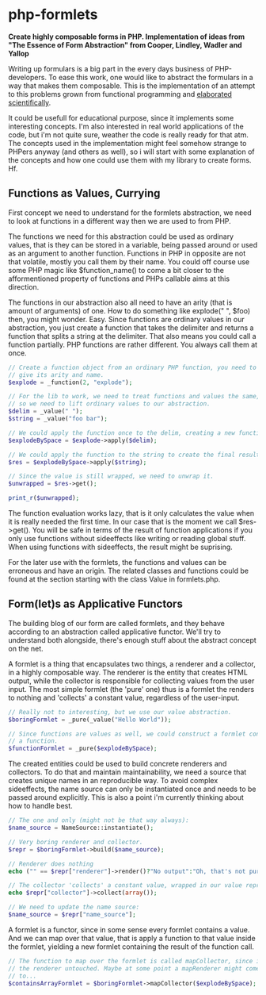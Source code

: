 # php-formlets

**Create highly composable forms in PHP. Implementation of ideas from "The 
Essence of Form Abstraction" from Cooper, Lindley, Wadler and Yallop**

Writing up formulars is a big part in the every days business of PHP-developers.
To ease this work, one would like to abstract the formulars in a way that makes
them composable. This is the implementation of an attempt to this problems grown 
from functional programming and [elaborated scientifically](http://groups.inf.ed.ac.uk/links/papers/formlets-essence.pdf). 

It could be usefull for educational purpose, since it implements some interesting
concepts. I'm also interested in real world applications of the code, but i'm
not quite sure, weather the code is really ready for that atm. The concepts used 
in the implementation might feel somehow strange to PHPers anyway (and others as 
well), so i will start with some explanation of the concepts and how one could
use them with my library to create forms. Hf.

## Functions as Values, Currying

First concept we need to understand for the formlets abstraction, we need to look
at functions in a different way then we are used to from PHP. 

The functions we need for this abstraction could be used as ordinary values, that 
is they can be stored in a variable, being passed around or used as an argument 
to another function. Functions in PHP in opposite are not that volatile, mostly
you call them by their name. You could off course use some PHP magic like 
$function_name() to come a bit closer to the afformentioned property of functions
and PHPs callable aims at this direction. 

The functions in our abstraction also all need to have an arity (that is amount
of arguments) of one. How to do something like explode(" ", $foo) then, you 
might wonder. Easy. Since functions are ordinary values in our abstraction, you
just create a function that takes the delimiter and returns a function that
splits a string at the delimiter. That also means you could call a function 
partially. PHP functions are rather different. You always call them at once.

```php
// Create a function object from an ordinary PHP function, you need to
// give its arity and name.
$explode = _function(2, "explode");

// For the lib to work, we need to treat functions and values the same,
// so we need to lift ordinary values to our abstraction.
$delim = _value(" ");
$string = _value("foo bar");

// We could apply the function once to the delim, creating a new function.
$explodeBySpace = $explode->apply($delim);

// We could apply the function to the string to create the final result:
$res = $explodeBySpace->apply($string);

// Since the value is still wrapped, we need to unwrap it.
$unwrapped = $res->get();

print_r($unwrapped);
```

The function evaluation works lazy, that is it only calculates the value when 
it is really needed the first time. In our case that is the moment we call 
$res->get(). You will be safe in terms of the result of function applications 
if you only use functions without sideeffects like writing or reading global 
stuff. When using functions with sideeffects, the result might be suprising.

For the later use with the formlets, the functions and values can be erroneous
and have an origin. The related classes and functions could be found at the
section starting with the class Value in formlets.php.

## Form(let)s as Applicative Functors

The building blog of our form are called formlets, and they behave according
to an abstraction called applicative functor. We'll try to understand both
alongside, there's enough stuff about the abstract concept on the net.

A formlet is a thing that encapsulates two things, a renderer and a collector,
in a highly composable way. The renderer is the entity that creates HTML output,
while the collector is responsible for collecting values from the user input.
The most simple formlet (the 'pure' one) thus is a formlet the renders to nothing
and 'collects' a constant value, regardless of the user-input.

```php
// Really not to interesting, but we use our value abstraction.
$boringFormlet = _pure(_value("Hello World"));

// Since functions are values as well, we could construct a formlet containing 
// a function.
$functionFormlet = _pure($explodeBySpace);
```

The created entities could be used to build concrete renderers and collectors.
To do that and maintain maintainability, we need a source that creates unique
names in an reproducible way. To avoid complex sideeffects, the name source
can only be instantiated once and needs to be passed around explicitly. This
is also a point i'm currently thinking about how to handle best.

```php
// The one and only (might not be that way always):
$name_source = NameSource::instantiate();

// Very boring renderer and collector.
$repr = $boringFormlet->build($name_source);

// Renderer does nothing
echo ("" == $repr["renderer"]->render()?"No output":"Oh, that's not pure...");

// The collector 'collects' a constant value, wrapped in our value representation.
echo $repr["collector"]->collect(array());

// We need to update the name source:
$name_source = $repr["name_source"]; 
```

A formlet is a functor, since in some sense every formlet contains a value. And 
we can map over that value, that is apply a function to that value inside the 
formlet, yielding a new formlet containing the result of the function call.

```php
// The function to map over the formlet is called mapCollector, since it leaves
// the renderer untouched. Maybe at some point a mapRenderer might come in handy
// to...
$containsArrayFormlet = $boringFormlet->mapCollector($explodeBySpace);
```

